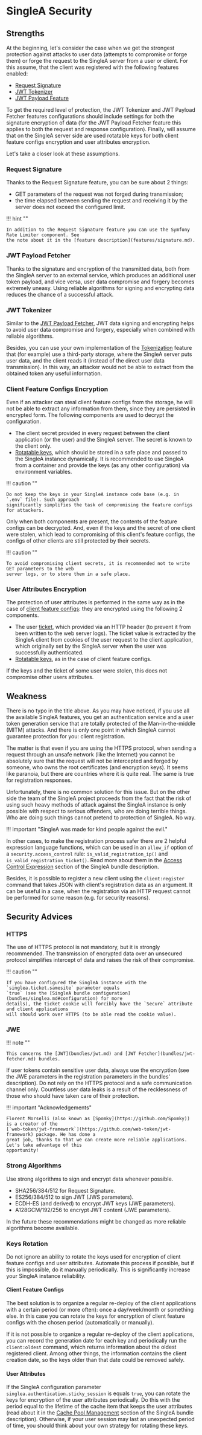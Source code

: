 # SingleA Security

## Strengths

At the beginning, let's consider the case when we get the strongest protection against attacks to
user data (attempts to compromise or forge them) or forge the request to the SingleA server from a
user or client. For this assume, that the client was registered with the following features enabled:

* [Request Signature](features/signature.md)
* [JWT Tokenizer](bundles/jwt.md)
* [JWT Payload Feature](bundles/jwt-fetcher.md)

To get the required level of protection, the JWT Tokenizer and JWT Payload Fetcher features
configurations should include settings for both the signature encryption of data (for the JWT
Payload Fetcher feature this applies to both the request and response configuration). Finally, will
assume that on the SingleA server side are used rotatable keys for both client feature configs
encryption and user attributes encryption.

Let's take a closer look at these assumptions.

### Request Signature

Thanks to the Request Signature feature, you can be sure about 2 things:

* GET parameters of the request was not forged during transmission;
* the time elapsed between sending the request and receiving it by the server does not exceed the
  configured limit.

!!! hint ""

    In addition to the Request Signature feature you can use the Symfony Rate Limiter component. See
    the note about it in the [feature description](features/signature.md).

### JWT Payload Fetcher

Thanks to the signature and encryption of the transmitted data, both from the SingleA server to an
external service, which produces an additional user token payload, and vice versa, user data
compromise and forgery becomes extremely uneasy. Using reliable algorithms for signing and
encrypting data reduces the chance of a successful attack.

### JWT Tokenizer

Similar to the [JWT Payload Fetcher](#jwt-payload-fetcher), JWT data signing and encrypting helps to
avoid user data compromise and forgery, especially when combined with reliable algorithms.

Besides, you can use your own implementation of the [Tokenization](features/tokenization.md) feature
that (for example) use a third-party storage, where the SingleA server puts user data, and the
client reads it (instead of the direct user data transmission). In this way, an attacker would not
be able to extract from the obtained token any useful information.

### Client Feature Configs Encryption

Even if an attacker can steal client feature configs from the storage, he will not be able to
extract any information from them, since they are persisted in encrypted form. The following
components are used to decrypt the configuration.

* The client secret provided in every request between the client application (or the user) and the
  SingleA server. The secret is known to the client only.
* [Rotatable keys](bundles/singlea.md#sodium-encryption-keys), which should be stored in a safe
  place and passed to the SingleA instance dynamically. It is recommended to use SingleA from a
  container and provide the keys (as any other configuration) via environment variables.

!!! caution ""

    Do not keep the keys in your SingleA instance code base (e.g. in `.env` file). Such approach
    significantly simplifies the task of compromising the feature configs for attackers.

Only when both components are present, the contents of the feature configs can be decrypted. And,
even if the keys and the secret of one client were stolen, which lead to compromising of this
client's feature configs, the configs of other clients are still protected by their secrets.

!!! caution ""

    To avoid compromising client secrets, it is recommended not to write GET parameters to the web
    server logs, or to store them in a safe place.

### User Attributes Encryption

The protection of user attributes is performed in the same way as in the case
of [client feature configs](#client-feature-configs-encryption): they are encrypted using the
following 2 components.

* The user [ticket](bundles/singlea.md#ticket), which provided via an HTTP header (to prevent it
  from been written to the web server logs). The ticket value is extracted by the SingleA client
  from cookies of the user request to the client application, which originally set by the SingleA
  server when the user was successfully authenticated.
* [Rotatable keys](bundles/singlea.md#sodium-encryption-keys), as in the case of client feature
  configs.

If the keys and the ticket of some user were stolen, this does not compromise other users
attributes.

## Weakness

There is no typo in the title above. As you may have noticed, if you use all the available SingleA
features, you gеt an authentication service and a user token generation service that are totally
protected of the Man-in-the-middle (MITM) attacks. And there is only one point in which SingleA
cannot guarantee protection for you: client registration.

The matter is that even if you are using the HTTPS protocol, when sending a request through an
unsafe network (like the Internet) you cannot be absolutely sure that the request will not be
intercepted and forged by someone, who owns the root certificates (and encryption keys). It seems
like paranoia, but there are countries where it is quite real. The same is true for registration
responses.

Unfortunately, there is no common solution for this issue. But on the other side the team of the
SingleA project proceeds from the fact that the risk of using such heavy methods of attack against
the SingleA instance is only possible with respect to serious offenders, who are doing terrible
things. Who are doing such things cannot pretend to protection of SingleA. No way.

!!! important "SingleA was made for kind people against the evil."

In other cases, to make the registration process safer there are 2 helpful expression language
functions, which can be used in an `allow_if` option of a `security.access_control` rule:
`is_valid_registration_ip()` and `is_valid_registration_ticket()`. Read more about them in
the [Access Control Expression](bundles/singlea.md#access-control-expression) section of the SingleA
bundle description.

Besides, it is possible to register a new client using the `client:register` command that takes JSON
with client's registration data as an argument. It can be useful in a case, when the registration
via an HTTP request cannot be performed for some reason (e.g. for security reasons).

## Security Advices

### HTTPS

The use of HTTPS protocol is not mandatory, but it is strongly recommended. The transmission of
encrypted data over an unsecured protocol simplifies intercept of data and raises the risk of their
compromise.

!!! caution ""

    If you have configured the SingleA instance with the `singlea.ticket.samesite` parameter equals
    `true` (see the [SingleA bundle configuration](bundles/singlea.md#configuration) for more
    details), the ticket cookie will forcibly have the `Secure` attribute and client applications
    will should work over HTTPS (to be able read the cookie value).

### JWE

!!! note ""

    This concerns the [JWT](bundles/jwt.md) and [JWT Fetcher](bundles/jwt-fetcher.md) bundles.

If user tokens contain sensitive user data, always use the encryption (see the JWE parameters in the
registration parameters in the bundles' description). Do not rely on the HTTPS protocol and a safe
communication channel only. Countless user data leaks is a result of the recklessness of those who
should have taken care of their protection.

!!! important "Acknowledgements"

    Florent Morselli (also known as [Spomky](https://github.com/Spomky)) is a creator of the
    [`web-token/jwt-framework`](https://github.com/web-token/jwt-framework) package. He has done a
    great job, thanks to that we can create more reliable applications. Let's take advantage of this
    opportunity!

### Strong Algorithms

Use strong algorithms to sign and encrypt data whenever possible.

* SHA256/384/512 for Request Signature.
* ES256/384/512 to sign JWT (JWS parameters).
* ECDH-ES (and derived) to encrypt JWT keys (JWE parameters).
* A128GCM/192/256 to encrypt JWT content (JWE parameters).

In the future these recommendations might be changed as more reliable algorithms become available.

### Keys Rotation

Do not ignore an ability to rotate the keys used for encryption of client feature configs and user
attributes. Automate this process if possible, but if this is impossible, do it manually
periodically. This is significantly increase your SingleA instance reliability.

#### Client Feature Configs

The best solution is to organize a regular re-deploy of the client applications with a certain
period (or more often): once a day/week/month or something else. In this case you can rotate the
keys for encryption of client feature configs with the chosen period (automatically or manually).

If it is not possible to organize a regular re-deploy of the client applications, you can record the
generation date for each key and periodically run the `client:oldest` command, which returns
information about the oldest registered client. Among other things, the information contains the
client creation date, so the keys older than that date could be removed safely.

#### User Attributes

If the SingleA configuration parameter `singlea.authentication.sticky_session` is equals `true`, you
can rotate the keys for encryption of the user attributes periodically. Do this with the period
equal to the lifetime of the cache item that keeps the user attributes (read about it in
the [Cache Pool Management](bundles/singlea.md#cache-pool-management) section of the SingleA bundle
description). Otherwise, if your user session may last an unexpected period of time, you should
think about your own strategy for rotating these keys.
